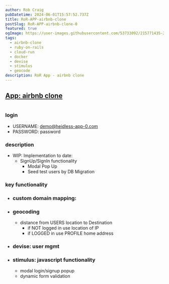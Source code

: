 ```yaml
---
author: Rob Craig
pubDatetime: 2024-06-01T15:57:52.737Z
title: RoR-APP-airbnb-clone
postSlug: RoR-APP-airbnb-clone-0
featured: true
ogImage: https://user-images.githubusercontent.com/53733092/215771435-25408246-2309-4f8b-a781-1f3d93bdf0ec.png
tags:
  - airbnb-clone
  - ruby-on-rails
  - cloud-run
  - docker
  - devise
  - stimulus
  - geocode
description: RoR App - airbnb clone
---
```



## <a href="https://airbnb-app-svc-1089619978780.europe-west1.run.app/"  target="_blank">App: airbnb clone</a>
#

### login
- USERNAME: demo@heidless-app-0.com
- PASSWORD: password

### description
- WIP: Implementation to date:
  - SignUp/SignIn functionality
    - Modal Pop Up
    - Seed test users by DB Migration

### key functionality
- ### custom domain mapping:
- ### geocoding
  - distance from USERS location to Destination
    - if NOT logged in use location of IP
    - if LOGGED in use PROFILE home address
- ### devise: user mgmt
- ### stimulus: javascript functionality
  - modal login/signup popup
  - dynamic form validation

